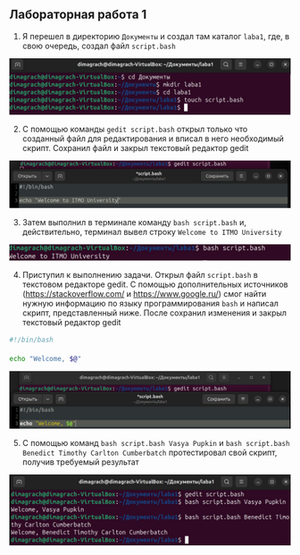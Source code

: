 ## Лабораторная работа 1

1) Я перешел в директорию `Документы` и создал там каталог `laba1`, где, в свою очередь, создал файл `script.bash`
 
 ![Image alt](https://github.com/DimaGrach1/laba1/blob/assets/1.jpg)
   
2) С помощью команды `gedit script.bash` открыл только что созданный файл для редактирования и вписал в него необходимый скрипт. Сохранил файл и закрыл текстовый редактор gedit
 
![Image alt](https://github.com/DimaGrach1/laba1/blob/assets/2.jpg)

3) Затем выполнил в терминале команду `bash script.bash` и, действительно, терминал вывел строку `Welcome to ITMO University`
 
![Image alt](https://github.com/DimaGrach1/laba1/blob/assets/3.jpg)

4) Приступил к выполнению задачи. Открыл файл `script.bash` в текстовом редакторе gedit. С помощью дополнительных источников (https://stackoverflow.com/ и https://www.google.ru/) смог найти нужную информацию по языку программирования `bash` и написал скрипт, представленный ниже. После сохранил изменения и закрыл текстовый редактор gedit
   
```bash
#!/bin/bash

echo "Welcome, $@"
```

![Image alt](https://github.com/DimaGrach1/laba1/blob/assets/4.jpg)
   
5) С помощью команд `bash script.bash Vasya Pupkin` и `bash script.bash Benedict Timothy Carlton Cumberbatch` протестировал свой скрипт, получив требуемый результат
   
![Image alt](https://github.com/DimaGrach1/laba1/blob/assets/5.jpg)
